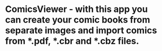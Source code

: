 # ComicsViewer - with this app you can create your comic books from separate images and import comics from *.pdf, *.cbr and *.cbz files.
